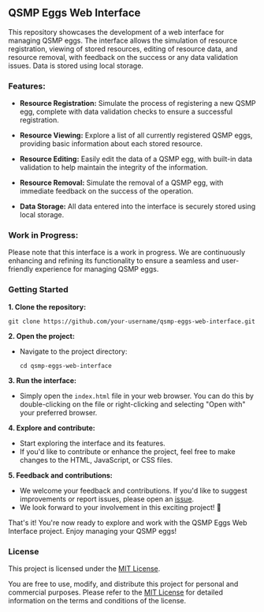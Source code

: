 ## QSMP Eggs Web Interface

This repository showcases the development of a web interface for managing QSMP eggs. The interface allows the simulation of resource registration, viewing of stored resources, editing of resource data, and resource removal, with feedback on the success or any data validation issues. Data is stored using local storage.
### Features:

- **Resource Registration:** Simulate the process of registering a new QSMP egg, complete with data validation checks to ensure a successful registration.

- **Resource Viewing:** Explore a list of all currently registered QSMP eggs, providing basic information about each stored resource.

- **Resource Editing:** Easily edit the data of a QSMP egg, with built-in data validation to help maintain the integrity of the information.

- **Resource Removal:** Simulate the removal of a QSMP egg, with immediate feedback on the success of the operation.

- **Data Storage:** All data entered into the interface is securely stored using local storage.

### Work in Progress:

Please note that this interface is a work in progress. We are continuously enhancing and refining its functionality to ensure a seamless and user-friendly experience for managing QSMP eggs.

### Getting Started

**1. Clone the repository:**
  ```
  git clone https://github.com/your-username/qsmp-eggs-web-interface.git
  ```

**2. Open the project:**
- Navigate to the project directory:
  ```
  cd qsmp-eggs-web-interface
  ```

**3. Run the interface:**
- Simply open the `index.html` file in your web browser. You can do this by double-clicking on the file or right-clicking and selecting "Open with" your preferred browser.

**4. Explore and contribute:**
- Start exploring the interface and its features.
- If you'd like to contribute or enhance the project, feel free to make changes to the HTML, JavaScript, or CSS files.

**5. Feedback and contributions:**
- We welcome your feedback and contributions. If you'd like to suggest improvements or report issues, please open an [issue](https://github.com/fleurspirituelles/eggcellent-management-interface/issues).
- We look forward to your involvement in this exciting project! 🥚

That's it! You're now ready to explore and work with the QSMP Eggs Web Interface project. Enjoy managing your QSMP eggs!

### License

This project is licensed under the [MIT License](https://opensource.org/licenses/MIT).

You are free to use, modify, and distribute this project for personal and commercial purposes. Please refer to the [MIT License](https://opensource.org/licenses/MIT) for detailed information on the terms and conditions of the license.
